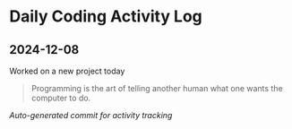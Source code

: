# Daily Coding Activity Log

## 2024-12-08

Worked on a new project today

> Programming is the art of telling another human what one wants the computer to do.

*Auto-generated commit for activity tracking*
